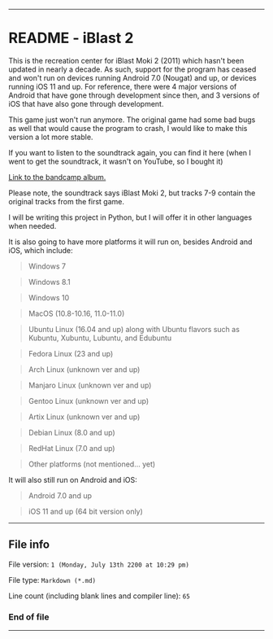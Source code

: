 
***

# README - iBlast 2

This is the recreation center for iBlast Moki 2 (2011) which hasn't been updated in nearly a decade. As such, support for the program has ceased and won't run on devices running Android 7.0 (Nougat) and up, or devices running iOS 11 and up. For reference, there were 4 major versions of Android that have gone through development since then, and 3 versions of iOS that have also gone through development.

This game just won't run anymore. The original game had some bad bugs as well that would cause the program to crash, I would like to make this version a lot more stable.

If you want to listen to the soundtrack again, you can find it here (when I went to get the soundtrack, it wasn't on YouTube, so I bought it)

[Link to the bandcamp album.](https://ninomojo.bandcamp.com/album/iblast-moki-2)

Please note, the soundtrack says iBlast Moki 2, but tracks 7-9 contain the original tracks from the first game.

I will be writing this project in Python, but I will offer it in other languages when needed.

It is also going to have more platforms it will run on, besides Android and iOS, which include:

> Windows 7

> Windows 8.1

> Windows 10

> MacOS (10.8-10.16, 11.0-11.0)

> Ubuntu Linux (16.04 and up) along with Ubuntu flavors such as Kubuntu, Xubuntu, Lubuntu, and Edubuntu

> Fedora Linux (23 and up)

> Arch Linux (unknown ver and up)

> Manjaro Linux (unknown ver and up)

> Gentoo Linux (unknown ver and up)

> Artix Linux (unknown ver and up)

> Debian Linux (8.0 and up)

> RedHat Linux (7.0 and up)

> Other platforms (not mentioned... yet)

It will also still run on Android and iOS:

> Android 7.0 and up

> iOS 11 and up (64 bit version only)

***

## File info

File version: `1 (Monday, July 13th 2200 at 10:29 pm)`

File type: `Markdown (*.md)`

Line count (including blank lines and compiler line): `65`

### End of file

***
